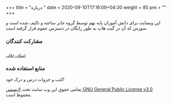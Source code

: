 +++
title = "درباره "
date =  2020-09-10T17:16:09+04:30
weight = 85
pre = "<i class='fa fa-info info' ></i>"
+++

این وبسایت برای دانش آموزان پایه نهم توسط گروه جابر ساخته و تالیف شده است و سورس کد آن در گیت هاب به طور رایگان در دسترس عموم قرار گرفته است.


### مشارکت کنندگان

<style>
/* mobile */
@media (max-width: 767px) {
  .avatarcont {
  border-radius: 50%;
  box-shadow: 0px 5px 10px 0px rgba(30, 30, 30, 0.3);
  margin-top: -20px;
  display: block;
  margin: 0 auto;
  max-width: 100px;
}
  .pcont {
    margin-top: -30px;
    text-align: center;
    font-size:13px;
    font-weight:bold;
  }
}

/* desktop */
@media only screen and (min-width: 992px) {
  .avatarcont {
  border-radius: 50%;
  box-shadow: 0px 5px 10px 0px rgba(30, 30, 30, 0.3);
  margin-top: -20px;
  display: block;
  margin: 0 auto;
  max-width: 120px;
}
  .pcont {
    margin-top: -30px;
    text-align: center;
    font-size:15px;
    font-weight:bold;
  }
}
</style>

<!-- <table> -->
  <tr>
    <td align="center"><a href="https://github.com/ashkanjalaliQ"><img class="avatarcont" src="https://avatars0.githubusercontent.com/u/55811147?s=460&u=d5fe0aa00b3db65e80021a5db963193e74117423&v=4"  alt=""/><sub><p class="pcont">اشکان جلالی</p></sub></a>
 </td>
<!--    <td align="center"><a href="http://nargesrzn.github.io/my-website"><img class="avatarcont"  src="https://avatars3.githubusercontent.com/u/59249853?v=4"  alt=""/><sub><p class="pcont">nargesrzn</p ></sub></a> </td>
    <td align="center"><a href="https://github.com/faribajpr"><img class="avatarcont" src="https://avatars3.githubusercontent.com/u/33823943?s=400&v=4"  alt=""/><sub><p class="pcont">fariba javadpour</p></sub></a></td>-->

  </tr>
<!-- </table> -->


### منابع استفاده شده
کتب و جزوات درس و درک خود!




تمامی حقوق این وب سایت تحت
[لایسنس GNU General Public License v3.0](https://github.com/mehrdad-dev/ml-andrew-ng-code/blob/master/LICENSE)
محفوظ است.
